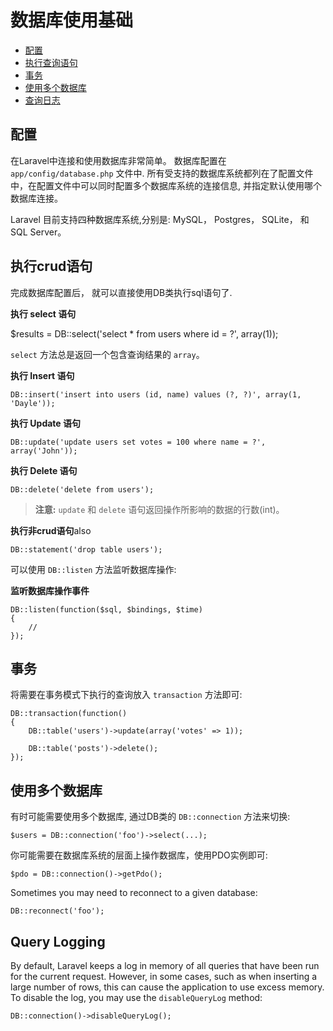 # 数据库使用基础

- [配置](#configuration)
- [执行查询语句](#running-queries)
- [事务](#database-transactions)
- [使用多个数据库](#accessing-connections)
- [查询日志](#query-logging)

<a name="configuration"></a>
## 配置

在Laravel中连接和使用数据库非常简单。 数据库配置在 `app/config/database.php` 文件中. 所有受支持的数据库系统都列在了配置文件中，在配置文件中可以同时配置多个数据库系统的连接信息, 并指定默认使用哪个数据库连接。

Laravel 目前支持四种数据库系统,分别是: MySQL， Postgres， SQLite， 和 SQL Server。

<a name="running-queries"></a>
## 执行crud语句

完成数据库配置后， 就可以直接使用DB类执行sql语句了.

**执行 select 语句**

  $results = DB::select('select * from users where id = ?', array(1));

`select` 方法总是返回一个包含查询结果的 `array`。

**执行 Insert 语句**

	DB::insert('insert into users (id, name) values (?, ?)', array(1, 'Dayle'));

**执行 Update 语句**

	DB::update('update users set votes = 100 where name = ?', array('John'));

**执行 Delete 语句**

	DB::delete('delete from users');

> **注意:** `update` 和 `delete` 语句返回操作所影响的数据的行数(int)。

**执行非crud语句**also

	DB::statement('drop table users');

可以使用 `DB::listen` 方法监听数据库操作:

**监听数据库操作事件**

	DB::listen(function($sql, $bindings, $time)
	{
		//
	});

<a name="database-transactions"></a>
## 事务

将需要在事务模式下执行的查询放入 `transaction` 方法即可:

	DB::transaction(function()
	{
		DB::table('users')->update(array('votes' => 1));

		DB::table('posts')->delete();
	});

<a name="accessing-connections"></a>
## 使用多个数据库

有时可能需要使用多个数据库, 通过DB类的 `DB::connection` 方法来切换:

	$users = DB::connection('foo')->select(...);

你可能需要在数据库系统的层面上操作数据库，使用PDO实例即可:

	$pdo = DB::connection()->getPdo();

Sometimes you may need to reconnect to a given database:

	DB::reconnect('foo');

<a name="query-logging"></a>
## Query Logging

By default, Laravel keeps a log in memory of all queries that have been run for the current request. However, in some cases, such as when inserting a large number of rows, this can cause the application to use excess memory. To disable the log, you may use the `disableQueryLog` method:

	DB::connection()->disableQueryLog();

